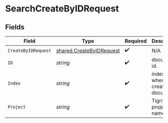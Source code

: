 # SearchCreateByIDRequest


## Fields

| Field                                                                       | Type                                                                        | Required                                                                    | Description                                                                 |
| --------------------------------------------------------------------------- | --------------------------------------------------------------------------- | --------------------------------------------------------------------------- | --------------------------------------------------------------------------- |
| `CreateByIDRequest`                                                         | [shared.CreateByIDRequest](../../../pkg/models/shared/createbyidrequest.md) | :heavy_check_mark:                                                          | N/A                                                                         |
| `ID`                                                                        | *string*                                                                    | :heavy_check_mark:                                                          | document id.                                                                |
| `Index`                                                                     | *string*                                                                    | :heavy_check_mark:                                                          | index name where to create document.                                        |
| `Project`                                                                   | *string*                                                                    | :heavy_check_mark:                                                          | Tigris project name.                                                        |